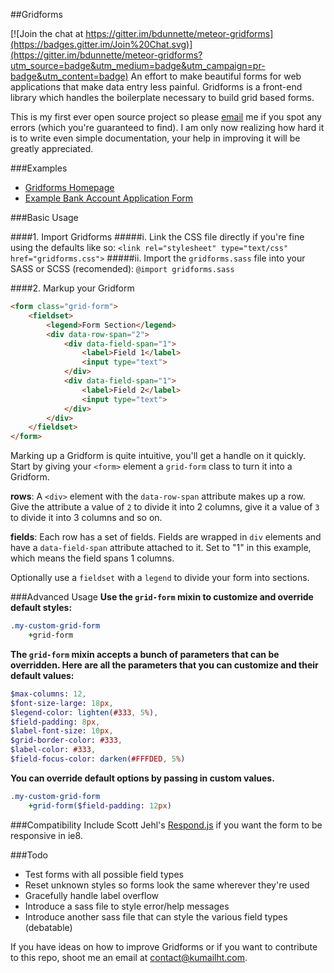 ##Gridforms

[![Join the chat at https://gitter.im/bdunnette/meteor-gridforms](https://badges.gitter.im/Join%20Chat.svg)](https://gitter.im/bdunnette/meteor-gridforms?utm_source=badge&utm_medium=badge&utm_campaign=pr-badge&utm_content=badge)
An effort to make beautiful forms for web applications that make data entry less painful. Gridforms is a front-end library which handles the boilerplate necessary to build grid based forms.

This is my first ever open source project so please [email](mailto:contact@kumailht.com) me if you spot any errors (which you're guaranteed to find). I am only now realizing how hard it is to write even simple documentation, your help in improving it will be greatly appreciated.

###Examples
- [Gridforms Homepage](http://kumailht.com/gridforms)
- [Example Bank Account Application Form](http://kumailht.com/gridforms/example.html)

###Basic Usage

####1. Import Gridforms
#####i. Link the CSS file directly if you're fine using the defaults like so:
```<link rel="stylesheet" type="text/css" href="gridforms.css">```
#####ii. Import the `gridforms.sass` file into your SASS or SCSS (recomended):
```@import gridforms.sass```

####2. Markup your Gridform
```html
<form class="grid-form">
	<fieldset>
		<legend>Form Section</legend>
		<div data-row-span="2">
			<div data-field-span="1">
				<label>Field 1</label>
				<input type="text">
			</div>
			<div data-field-span="1">
				<label>Field 2</label>
				<input type="text">
			</div>
		</div>
	</fieldset>
</form>
```
Marking up a Gridform is quite intuitive, you'll get a handle on it quickly.
Start by giving your `<form>` element a `grid-form` class to turn it into a Gridform.

**rows**: A `<div>` element with the `data-row-span` attribute makes up a row. Give the attribute a value of `2` to divide it into 2 columns, give it a value of `3` to divide it into 3 columns and so on.

**fields**: Each row has a set of fields. Fields are wrapped in `div` elements and have a `data-field-span` attribute attached to it. Set to "1" in this example, which means the field spans 1 columns.

Optionally use a `fieldset` with a `legend` to divide your form into sections.

###Advanced Usage
**Use the `grid-form` mixin to customize and override default styles:**
```sass
.my-custom-grid-form
    +grid-form
```
**The `grid-form` mixin accepts a bunch of parameters that can be overridden. Here are all the parameters that you can customize and their default values:**
```sass
$max-columns: 12,
$font-size-large: 18px,
$legend-color: lighten(#333, 5%),
$field-padding: 8px,
$label-font-size: 10px,
$grid-border-color: #333,
$label-color: #333,
$field-focus-color: darken(#FFFDED, 5%)
```
**You can override default options by passing in custom values.**
```sass
.my-custom-grid-form
    +grid-form($field-padding: 12px)
```

###Compatibility
Include Scott Jehl's [Respond.js](https://github.com/scottjehl/Respond) if you want the form to be responsive in ie8.

###Todo

- Test forms with all possible field types
- Reset unknown styles so forms look the same wherever they're used
- Gracefully handle label overflow
- Introduce a sass file to style error/help messages
- Introduce another sass file that can style the various field types (debatable)

If you have ideas on how to improve Gridforms or if you want to contribute to this repo, shoot me an email at [contact@kumailht.com](mailto:contact@kumailht.com).
